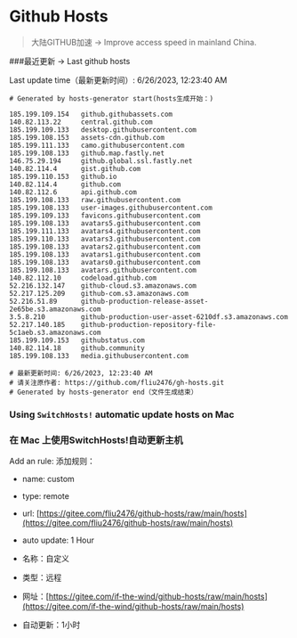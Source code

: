 # Github Hosts

>大陆GITHUB加速 -> Improve access speed in mainland China. 

###最近更新  -> Last github hosts

Last update time（最新更新时间）: 6/26/2023, 12:23:40 AM

```base
# Generated by hosts-generator start(hosts生成开始：) 

185.199.109.154   github.githubassets.com
140.82.113.22     central.github.com
185.199.109.133   desktop.githubusercontent.com
185.199.108.153   assets-cdn.github.com
185.199.111.133   camo.githubusercontent.com
185.199.108.133   github.map.fastly.net
146.75.29.194     github.global.ssl.fastly.net
140.82.114.4      gist.github.com
185.199.110.153   github.io
140.82.114.4      github.com
140.82.112.6      api.github.com
185.199.108.133   raw.githubusercontent.com
185.199.108.133   user-images.githubusercontent.com
185.199.109.133   favicons.githubusercontent.com
185.199.108.133   avatars5.githubusercontent.com
185.199.111.133   avatars4.githubusercontent.com
185.199.110.133   avatars3.githubusercontent.com
185.199.108.133   avatars2.githubusercontent.com
185.199.108.133   avatars1.githubusercontent.com
185.199.108.133   avatars0.githubusercontent.com
185.199.108.133   avatars.githubusercontent.com
140.82.112.10     codeload.github.com
52.216.132.147    github-cloud.s3.amazonaws.com
52.217.125.209    github-com.s3.amazonaws.com
52.216.51.89      github-production-release-asset-2e65be.s3.amazonaws.com
3.5.8.210         github-production-user-asset-6210df.s3.amazonaws.com
52.217.140.185    github-production-repository-file-5c1aeb.s3.amazonaws.com
185.199.109.153   githubstatus.com
140.82.114.18     github.community
185.199.108.133   media.githubusercontent.com

# 最新更新时间: 6/26/2023, 12:23:40 AM
# 请关注原作者: https://github.com/fliu2476/gh-hosts.git
# Generated by hosts-generator end（文件生成结束）
```

### Using `SwitchHosts!` automatic update hosts on Mac
### **在 Mac 上使用SwitchHosts!自动更新主机**
Add an rule:
添加规则：
- name: custom
- type: remote
- url: [https://gitee.com/fliu2476/github-hosts/raw/main/hosts](https://gitee.com/fliu2476/github-hosts/raw/main/hosts)
- auto update: 1 Hour

- 名称：自定义
- 类型：远程
- 网址：[https://gitee.com/if-the-wind/github-hosts/raw/main/hosts](https://gitee.com/if-the-wind/github-hosts/raw/main/hosts)
- 自动更新：1小时

